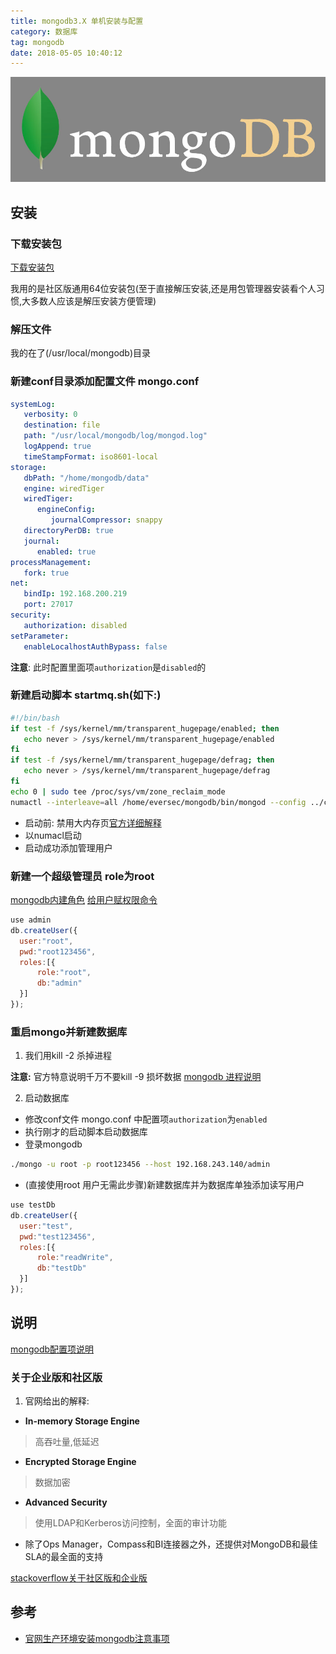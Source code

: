 ```yaml
---
title: mongodb3.X 单机安装与配置
category: 数据库 
tag: mongodb  
date: 2018-05-05 10:40:12
---
```


![](/uploads/mongodb.jpg)

## 安装

### 下载安装包

[下载安装包](https://www.mongodb.com/download-center?jmp=docs&_ga=1.201102574.1776437196.1479373354#community "下载地址")

我用的是社区版通用64位安装包(至于直接解压安装,还是用包管理器安装看个人习惯,大多数人应该是解压安装方便管理)

<!--more-->

### 解压文件

我的在了(/usr/local/mongodb)目录

### 新建conf目录添加配置文件 mongo.conf

```yml
systemLog:
   verbosity: 0
   destination: file
   path: "/usr/local/mongodb/log/mongod.log"
   logAppend: true
   timeStampFormat: iso8601-local
storage:
   dbPath: "/home/mongodb/data"
   engine: wiredTiger
   wiredTiger:
      engineConfig:
         journalCompressor: snappy
   directoryPerDB: true
   journal:
      enabled: true
processManagement:
   fork: true
net:
   bindIp: 192.168.200.219
   port: 27017
security:
   authorization: disabled
setParameter:
   enableLocalhostAuthBypass: false
```

**注意**: 此时配置里面项`authorization`是`disabled`的

### 新建启动脚本 startmq.sh(如下:)

```bash
#!/bin/bash
if test -f /sys/kernel/mm/transparent_hugepage/enabled; then
   echo never > /sys/kernel/mm/transparent_hugepage/enabled
fi
if test -f /sys/kernel/mm/transparent_hugepage/defrag; then
   echo never > /sys/kernel/mm/transparent_hugepage/defrag
fi
echo 0 | sudo tee /proc/sys/vm/zone_reclaim_mode
numactl --interleave=all /home/eversec/mongodb/bin/mongod --config ../conf/mongod.conf
```

- 启动前: 禁用大内存页[官方详细解释](https://docs.mongodb.com/manual/tutorial/transparent-huge-pages/ "官方详细解释")
- 以numacl启动
- 启动成功添加管理用户

### 新建一个超级管理员 role为root

[mongodb内建角色](https://docs.mongodb.com/v3.2/reference/built-in-roles/ "mongodb内建角色")
[给用户赋权限命令](https://docs.mongodb.com/manual/reference/method/db.grantRolesToUser/#db.grantRolesToUser "给用户赋权限")

```javascript
use admin
db.createUser({
  user:"root",
  pwd:"root123456",
  roles:[{
      role:"root",
      db:"admin"
  }]
});
```

### 重启mongo并新建数据库

1. 我们用kill -2 杀掉进程

**注意:** 官方特意说明千万不要kill -9 损坏数据
[mongodb 进程说明](https://docs.mongodb.com/v3.4/tutorial/manage-mongodb-processes/ "mongodb 进程说明")

2. 启动数据库

- 修改conf文件 mongo.conf 中配置项`authorization`为`enabled`
- 执行刚才的启动脚本启动数据库
- 登录mongodb

```bash
./mongo -u root -p root123456 --host 192.168.243.140/admin
```

- (直接使用root 用户无需此步骤)新建数据库并为数据库单独添加读写用户

```javascript
use testDb
db.createUser({
  user:"test",
  pwd:"test123456",
  roles:[{
      role:"readWrite",
      db:"testDb"
  }]
});
```

## 说明

[mongodb配置项说明](https://docs.mongodb.com/manual/reference/configuration-options/ "mongodb配置文件")

### 关于企业版和社区版

1. 官网给出的解释:

- **In-memory Storage Engine**
> 高吞吐量,低延迟
- **Encrypted Storage Engine**
> 数据加密
- **Advanced Security**
> 使用LDAP和Kerberos访问控制，全面的审计功能
- 除了Ops Manager，Compass和BI连接器之外，还提供对MongoDB和最佳SLA的最全面的支持

[stackoverflow关于社区版和企业版](http://stackoverflow.com/questions/26527603/mongodb-opensource-vs-mongodb-enterprise "stackoverflow")

## 参考

- [官网生产环境安装mongodb注意事项](https://docs.mongodb.com/manual/administration/production-notes/ "官网生产环境安装mongodb注意事项说明")
